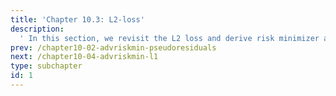 ```yaml
---
title: 'Chapter 10.3: L2-loss'
description:
  ' In this section, we revisit the L2 loss and derive risk minimizer and optimal constant model. '
prev: /chapter10-02-advriskmin-pseudoresiduals
next: /chapter10-04-advriskmin-l1
type: subchapter
id: 1
---
```



<!-- Hier jetzt die neuen Links einpflegen -->

<!---
<exercise id="1" title="Video Lecture">
<iframe width="100%" height="480" src="https://www.youtube.com/embed/OVD0HDZ39IU" frameborder="0" allow="accelerometer; autoplay; encrypted-media; gyroscope; picture-in-picture" allowfullscreen></iframe>
</exercise>
-->


<exercise id="2" title="Slides">
<object data="pdfs/10/slides-regression-l2.pdf" type="application/pdf" style="width:100%;height:480px">
    <embed src="pdfs/10/slides-regression-l2.pdf" type="application/pdf" />
</object>
</exercise>


